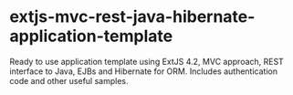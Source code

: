 extjs-mvc-rest-java-hibernate-application-template
==================================================

Ready to use application template using ExtJS 4.2, MVC approach, REST interface to Java, EJBs and Hibernate for ORM. Includes authentication code and other useful samples.

